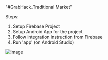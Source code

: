 "#GrabHack_Traditional Market" 

Steps:
1. Setup Firebase Project
2. Setup Android App for the project
3. Follow integration instruction from Firebase
4. Run 'app' (on Android Studio)

![image](https://drive.google.com/file/d/1ojotla_KACsQpQ9kmA0R7F-pJvO7WdDW)
